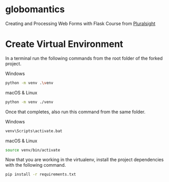 # globomantics
 
Creating and Processing Web Forms with Flask Course from [Pluralsight](https://drive.google.com/file/d/1oRAn1SHuVDO4eFV53WdQRmaLm-4uWRn0/view/)

# Create Virtual Environment
In a terminal run the following commands from the root folder of the forked project.

Windows

```bash 
python -m venv .\venv
```

macOS & Linux

```bash 
python -m venv ./venv
```
Once that completes, also run this command from the same folder.

Windows

```bash
venv\Scripts\activate.bat
```

macOS & Linux

```bash
source venv/bin/activate
```
Now that you are working in the virtualenv, install the project dependencies with the following command.
```bash
pip install -r requirements.txt
```
